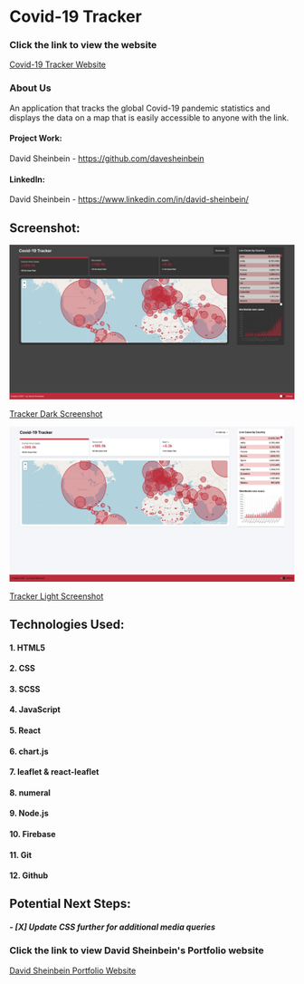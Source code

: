 # **Covid-19 Tracker**

### Click the link to view the website

[Covid-19 Tracker Website](https://covid-track-er.web.app/)

### About Us

An application that tracks the global Covid-19 pandemic
statistics and displays the data on a map that is easily
accessible to anyone with the link.

#### Project Work:

David Sheinbein - https://github.com/davesheinbein

#### LinkedIn:

David Sheinbein -
https://www.linkedin.com/in/david-sheinbein/

## Screenshot:

![Tracker Dark Screenshot](screenshots/covidTrackerScreenshotDark.png)

[Tracker Dark Screenshot](https://imgur.com/hNI2pju)

![Tracker Light Screenshot](screenshots/covidTrackerScreenshotLight.png)

[Tracker Light Screenshot](https://imgur.com/MhL8Sea)

## Technologies Used:

#### 1. HTML5

#### 2. CSS

#### 3. SCSS

#### 4. JavaScript

#### 5. React

#### 6. chart.js

#### 7. leaflet & react-leaflet

#### 8. numeral

#### 9. Node.js

#### 10. Firebase

#### 11. Git

#### 12. Github

## Potential Next Steps:

##### - [X] Update CSS further for additional media queries

### Click the link to view David Sheinbein's Portfolio website

[David Sheinbein Portfolio Website](http://www.davidsheinbeinportfolio.com/)
